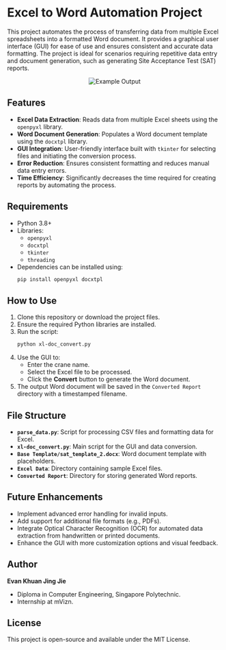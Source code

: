 # Excel to Word Automation Project

This project automates the process of transferring data from multiple Excel spreadsheets into a formatted Word document. It provides a graphical user interface (GUI) for ease of use and ensures consistent and accurate data formatting. The project is ideal for scenarios requiring repetitive data entry and document generation, such as generating Site Acceptance Test (SAT) reports.

<p align="center">
  <img src="https://evank04projectbucket.s3.ap-southeast-1.amazonaws.com/Screenshot+2024-12-21+175108.png" alt="Example Output">
</p>

## Features

- **Excel Data Extraction**: Reads data from multiple Excel sheets using the `openpyxl` library.
- **Word Document Generation**: Populates a Word document template using the `docxtpl` library.
- **GUI Integration**: User-friendly interface built with `tkinter` for selecting files and initiating the conversion process.
- **Error Reduction**: Ensures consistent formatting and reduces manual data entry errors.
- **Time Efficiency**: Significantly decreases the time required for creating reports by automating the process.

## Requirements

- Python 3.8+
- Libraries:
  - `openpyxl`
  - `docxtpl`
  - `tkinter`
  - `threading`
- Dependencies can be installed using:
  ```bash
  pip install openpyxl docxtpl
  ```

## How to Use

1. Clone this repository or download the project files.
2. Ensure the required Python libraries are installed.
3. Run the script:
   ```bash
   python xl-doc_convert.py
   ```
4. Use the GUI to:
   - Enter the crane name.
   - Select the Excel file to be processed.
   - Click the **Convert** button to generate the Word document.
5. The output Word document will be saved in the `Converted Report` directory with a timestamped filename.

## File Structure

- **`parse_data.py`**: Script for processing CSV files and formatting data for Excel.
- **`xl-doc_convert.py`**: Main script for the GUI and data conversion.
- **`Base Template/sat_template_2.docx`**: Word document template with placeholders.
- **`Excel Data`**: Directory containing sample Excel files.
- **`Converted Report`**: Directory for storing generated Word reports.

## Future Enhancements

- Implement advanced error handling for invalid inputs.
- Add support for additional file formats (e.g., PDFs).
- Integrate Optical Character Recognition (OCR) for automated data extraction from handwritten or printed documents.
- Enhance the GUI with more customization options and visual feedback.

## Author

**Evan Khuan Jing Jie**
- Diploma in Computer Engineering, Singapore Polytechnic.
- Internship at mVizn.

## License

This project is open-source and available under the MIT License.
